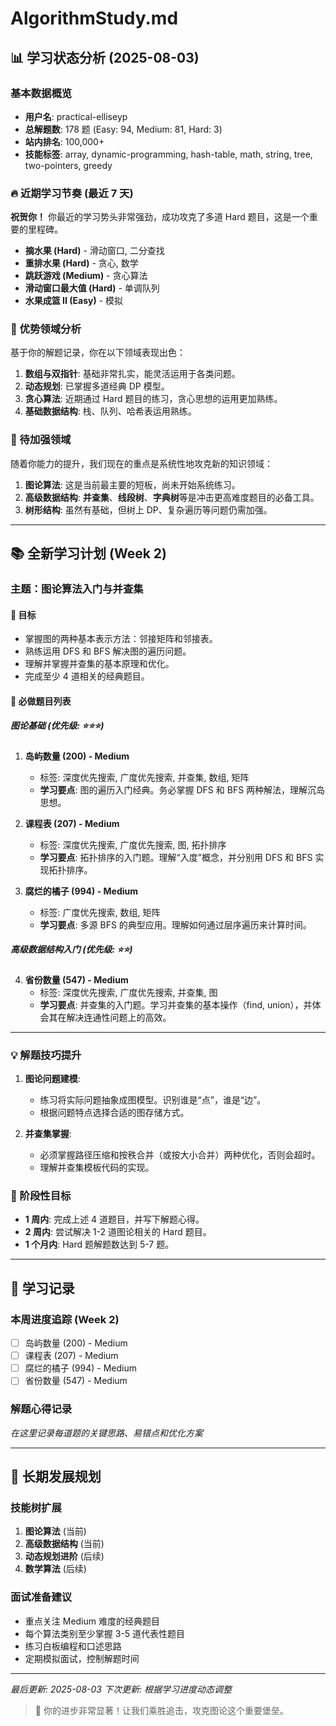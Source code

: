 # AlgorithmStudy.md

## 📊 学习状态分析 (2025-08-03)

### 基本数据概览

- **用户名**: practical-elliseyp
- **总解题数**: 178 题 (Easy: 94, Medium: 81, Hard: 3)
- **站内排名**: 100,000+
- **技能标签**: array, dynamic-programming, hash-table, math, string, tree, two-pointers, greedy

### 🔥 近期学习节奏 (最近 7 天)

**祝贺你！** 你最近的学习势头非常强劲，成功攻克了多道 Hard 题目，这是一个重要的里程碑。

- **摘水果 (Hard)** - 滑动窗口, 二分查找
- **重排水果 (Hard)** - 贪心, 数学
- **跳跃游戏 (Medium)** - 贪心算法
- **滑动窗口最大值 (Hard)** - 单调队列
- **水果成篮 II (Easy)** - 模拟

### 💪 优势领域分析

基于你的解题记录，你在以下领域表现出色：

1.  **数组与双指针**: 基础非常扎实，能灵活运用于各类问题。
2.  **动态规划**: 已掌握多道经典 DP 模型。
3.  **贪心算法**: 近期通过 Hard 题目的练习，贪心思想的运用更加熟练。
4.  **基础数据结构**: 栈、队列、哈希表运用熟练。

### 🎯 待加强领域

随着你能力的提升，我们现在的重点是系统性地攻克新的知识领域：

1.  **图论算法**: 这是当前最主要的短板，尚未开始系统练习。
2.  **高级数据结构**: **并查集**、**线段树**、**字典树**等是冲击更高难度题目的必备工具。
3.  **树形结构**: 虽然有基础，但树上 DP、复杂遍历等问题仍需加强。

---

## 📚 全新学习计划 (Week 2)

### 主题：图论算法入门与并查集

#### 🎯 目标

- 掌握图的两种基本表示方法：邻接矩阵和邻接表。
- 熟练运用 DFS 和 BFS 解决图的遍历问题。
- 理解并掌握并查集的基本原理和优化。
- 完成至少 4 道相关的经典题目。

#### 📝 必做题目列表

##### 图论基础 (优先级: ⭐⭐⭐)

1.  **岛屿数量 (200) - Medium**

    - 标签: 深度优先搜索, 广度优先搜索, 并查集, 数组, 矩阵
    - **学习要点**: 图的遍历入门经典。务必掌握 DFS 和 BFS 两种解法，理解沉岛思想。

2.  **课程表 (207) - Medium**

    - 标签: 深度优先搜索, 广度优先搜索, 图, 拓扑排序
    - **学习要点**: 拓扑排序的入门题。理解“入度”概念，并分别用 DFS 和 BFS 实现拓扑排序。

3.  **腐烂的橘子 (994) - Medium**
    - 标签: 广度优先搜索, 数组, 矩阵
    - **学习要点**: 多源 BFS 的典型应用。理解如何通过层序遍历来计算时间。

##### 高级数据结构入门 (优先级: ⭐⭐)

4.  **省份数量 (547) - Medium**
    - 标签: 深度优先搜索, 广度优先搜索, 并查集, 图
    - **学习要点**: 并查集的入门题。学习并查集的基本操作（find, union），并体会其在解决连通性问题上的高效。

---

### 💡 解题技巧提升

1.  **图论问题建模**:

    - 练习将实际问题抽象成图模型。识别谁是“点”，谁是“边”。
    - 根据问题特点选择合适的图存储方式。

2.  **并查集掌握**:
    - 必须掌握路径压缩和按秩合并（或按大小合并）两种优化，否则会超时。
    - 理解并查集模板代码的实现。

### 🎯 阶段性目标

- **1 周内**: 完成上述 4 道题目，并写下解题心得。
- **2 周内**: 尝试解决 1-2 道图论相关的 Hard 题目。
- **1 个月内**: Hard 题解题数达到 5-7 题。

---

## 📝 学习记录

### 本周进度追踪 (Week 2)

- [ ] 岛屿数量 (200) - Medium
- [ ] 课程表 (207) - Medium
- [ ] 腐烂的橘子 (994) - Medium
- [ ] 省份数量 (547) - Medium

### 解题心得记录

_在这里记录每道题的关键思路、易错点和优化方案_

---

## 🚀 长期发展规划

### 技能树扩展

1.  **图论算法** (当前)
2.  **高级数据结构** (当前)
3.  **动态规划进阶** (后续)
4.  **数学算法** (后续)

### 面试准备建议

- 重点关注 Medium 难度的经典题目
- 每个算法类别至少掌握 3-5 道代表性题目
- 练习白板编程和口述思路
- 定期模拟面试，控制解题时间

---

_最后更新: 2025-08-03_
_下次更新: 根据学习进度动态调整_

> 💪 你的进步非常显著！让我们乘胜追击，攻克图论这个重要堡垒。
